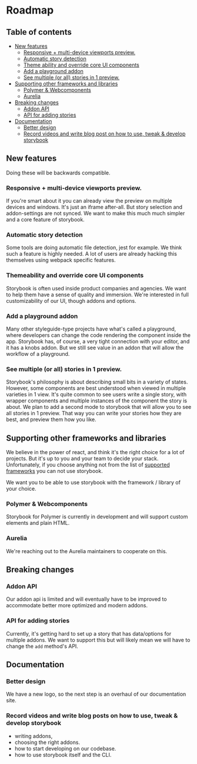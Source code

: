 # Roadmap

## Table of contents

* [New features](#new-features)
  + [Responsive + multi-device viewports preview.](#responsive--multi-device-viewports-preview)
  + [Automatic story detection](#automatic-story-detection)
  + [Theme ability and override core UI components](#theme-ability-and-override-core-ui-components)
  + [Add a playground addon](#add-a-playground-addon)
  + [See multiple (or all) stories in 1 preview.](#see-multiple--or-all--stories-in-1-preview)
* [Supporting other frameworks and libraries](#supporting-other-frameworks-and-libraries)
  + [Polymer & Webcomponents](#polymer---webcomponents)
  + [Aurelia](#aurelia)
* [Breaking changes](#breaking-changes)
  + [Addon API](#addon-api)
  + [API for adding stories](#api-for-adding-stories)
* [Documentation](#documentation)
  + [Better design](#better-design)
  + [Record videos and write blog post on how to use, tweak & develop storybook](#record-videos-and-write-blog-post-on-how-to-use--tweak---develop-storybook)

## New features

Doing these will be backwards compatible.

### Responsive + multi-device viewports preview.

If you're smart about it you can already view the preview on multiple devices and windows. It's just an iframe after-all.
But story selection and addon-settings are not synced.
We want to make this much much simpler and a core feature of storybook.

### Automatic story detection

Some tools are doing automatic file detection, jest for example.
We think such a feature is highly needed. A lot of users are already hacking this themselves using webpack specific features.

### Themeability and override core UI components

Storybook is often used inside product companies and agencies. We want to help them have a sense of quality and immersion.
We're interested in full customizability of our UI, though addons and options.

### Add a playground addon

Many other styleguide-type projects have what's called a playground, where developers can change the code rendering the component inside the app.
Storybook has, of course, a very tight connection with your editor, and it has a knobs addon.
But we still see value in an addon that will allow the workflow of a playground.

### See multiple (or all) stories in 1 preview.

Storybook's philosophy is about describing small bits in a variety of states.
However, some components are best understood when viewed in multiple varieties in 1 view.
It's quite common to see users write a single story, with wrapper components and multiple instances of the component the story is about.
We plan to add a second mode to storybook that will allow you to see all stories in 1 preview.
That way you can write your stories how they are best, and preview them how you like.

## Supporting other frameworks and libraries

We believe in the power of react, and think it's the right choice for a lot of projects.
But it's up to you and your team to decide your stack.
Unfortunately, if you choose anything not from the list of [supported frameworks](README.md#supported-frameworks) you can not use storybook.

We want you to be able to use storybook with the framework / library of your choice.

### Polymer & Webcomponents

Storybook for Polymer is currently in development and will support custom elements and plain HTML.

### Aurelia

We're reaching out to the Aurelia maintainers to cooperate on this.

## Breaking changes

### Addon API

Our addon api is limited and will eventually have to be improved to accommodate better more optimized and modern addons.

### API for adding stories

Currently, it's getting hard to set up a story that has data/options for multiple addons.
We want to support this but will likely mean we will have to change the `add` method's API.

## Documentation

### Better design

We have a new logo, so the next step is an overhaul of our documentation site.

### Record videos and write blog posts on how to use, tweak & develop storybook

-   writing addons,
-   choosing the right addons.
-   how to start developing on our codebase.
-   how to use storybook itself and the CLI.

